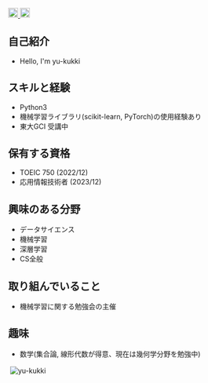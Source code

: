<p align="left">
  <a href="http://twitter.com/kukki_ski">
    <img height="20" src="https://img.shields.io/twitter/follow/kukki_ski?label=Twitter&logo=twitter&style=flat" />
  </a>
  <a href="https://github.com/yu-kukki">
    <img height="20" src="https://img.shields.io/github/followers/yu-kukki?label=follow&logo=github&style=flat" />
  </a>
</p>

## 自己紹介
- Hello, I'm yu-kukki

## スキルと経験
- Python3
- 機械学習ライブラリ(scikit-learn, PyTorch)の使用経験あり
- 東大GCI 受講中

## 保有する資格
- TOEIC 750 (2022/12)
- 応用情報技術者 (2023/12)

## 興味のある分野
- データサイエンス
- 機械学習
- 深層学習
- CS全般

## 取り組んでいること
- 機械学習に関する勉強会の主催

## 趣味
- 数学(集合論, 線形代数が得意、現在は幾何学分野を勉強中)

<p>&nbsp;<img align="center" src="https://github-readme-stats.vercel.app/api?username=yu-kukki&show_icons=true&locale=en" alt="yu-kukki" /></p>


